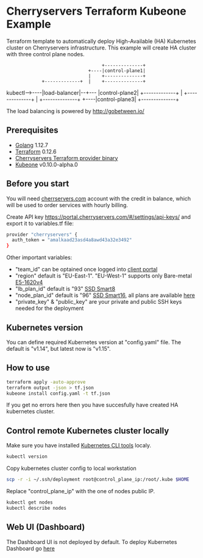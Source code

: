 # Cherryservers Terraform Kubeone Example

Terraform template to automatically deploy High-Available (HA) Kubernetes cluster on Cherryservers infrastructure.
This example will create HA cluster with three control plane nodes.

                                       +--------------+
                                  +----|control-plane1|
                                  |    +--------------+
                 +-------------+  |    +--------------+
   kubectl-->----|load-balancer|--+--- |control-plane2|
                 +-------------+  |    +--------------+
                                  |    +--------------+
                                  +----|control-plane3|
                                       +--------------+
                                                       

The load balancing is powered by <http://gobetween.io/>

## Prerequisites

- [Golang](https://golang.org/dl/) 1.12.7
- [Terraform](https://www.terraform.io/downloads.html) 0.12.6
- [Cherryservers Terraform provider binary](http://downloads.cherryservers.com/other/terraform)
- [Kubeone](https://github.com/kubermatic/kubeone) v0.10.0-alpha.0

## Before you start

You will need [cherrservers.com](https://portal.cherryservers.com) account with the credit in balance, which will be used to order services with hourly billing.

Create API key <https://portal.cherryservers.com/#/settings/api-keys/>
and export it to variables.tf file:

```sh
provider "cherryservers" {
  auth_token = "amalkaad23asd4a8awd43a32e3492"
}
```

Other important variables:

- "team_id" can be optained once logged into [client portal](https://portal.cherryservers.com/#/)
- "region" default is "EU-East-1". "EU-West-1" supports only Bare-metal [E5-1620v4](https://www.cherryservers.com/pricing/bare-metal-cloud-servers/e5-1620v4)
- "lb_plan_id" default is "93" [SSD Smart8](https://www.cherryservers.com/pricing/virtual-servers/ssd_smart8)
- "node_plan_id" default is "96" [SSD Smart16](https://www.cherryservers.com/pricing/virtual-servers/ssd_smart16), all plans are available [here](https://api.cherryservers.com/v1/plans?currency=EUR)
- "private_key" & "public_key" are your private and public SSH keys needed for the deployment

## Kubernetes version

You can define required Kubernetes version at "config.yaml" file. The default is "v1.14", but latest now is "v1.15".

## How to use

```sh
terraform apply -auto-approve
terraform output -json > tf.json
kubeone install config.yaml -t tf.json
```

If you get no errors here then you have succesfully have created HA kubernetes cluster.

## Control remote Kubernetes cluster locally

Make sure you have installed [Kubernetes CLI tools](https://kubernetes.io/docs/tasks/tools/install-kubectl/) localy.

```sh
kubectl version
```

Copy kubernetes cluster config to local workstation

```sh
scp -r -i ~/.ssh/deployment root@control_plane_ip:/root/.kube $HOME
```

Replace "control_plane_ip" with the one of nodes public IP.

```sh
kubectl get nodes
kubectl describe nodes
```

## Web UI (Dashboard)

The Dashboard UI is not deployed by default. To deploy Kubernetes Dashboard go [here](https://github.com/websensei/Cherryservers-Terraform-Kubeone-Example/tree/master/dashboard)
